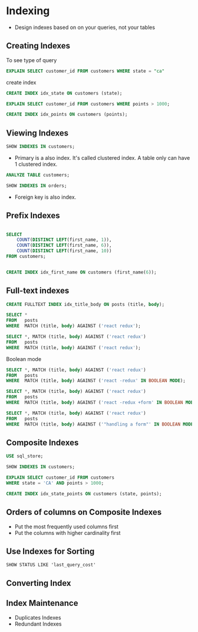 # Indexing

- Design indexes based on on your queries, not your tables

## Creating Indexes

To see type of query

```sql
EXPLAIN SELECT customer_id FROM customers WHERE state = "ca"
```

create index

```sql
CREATE INDEX idx_state ON customers (state);
```

```sql
EXPLAIN SELECT customer_id FROM customers WHERE points > 1000;

CREATE INDEX idx_points ON customers (points);
```

## Viewing Indexes

```sql
SHOW INDEXES IN customers;
```

- Primary is a also index. It's called clustered index. A table only can have 1 clustered index.

```sql
ANALYZE TABLE customers;
```

```sql
SHOW INDEXES IN orders;
```

- Foreign key is also index.

## Prefix Indexes

```sql

SELECT
	COUNT(DISTINCT LEFT(first_name, 1)),
	COUNT(DISTINCT LEFT(first_name, 6)),
	COUNT(DISTINCT LEFT(first_name, 10))
FROM customers;


CREATE INDEX idx_first_name ON customers (first_name(6));
```

## Full-text indexes

```sql
CREATE FULLTEXT INDEX idx_title_body ON posts (title, body);
```

```sql
SELECT *
FROM   posts
WHERE  MATCH (title, body) AGAINST ('react redux');
```

```sql
SELECT *, MATCH (title, body) AGAINST ('react redux')
FROM   posts
WHERE  MATCH (title, body) AGAINST ('react redux');
```

Boolean mode

```sql
SELECT *, MATCH (title, body) AGAINST ('react redux')
FROM   posts
WHERE  MATCH (title, body) AGAINST ('react -redux' IN BOOLEAN MODE);
```

```sql
SELECT *, MATCH (title, body) AGAINST ('react redux')
FROM   posts
WHERE  MATCH (title, body) AGAINST ('react -redux +form' IN BOOLEAN MODE);
```

```sql
SELECT *, MATCH (title, body) AGAINST ('react redux')
FROM   posts
WHERE  MATCH (title, body) AGAINST ('"handling a form"' IN BOOLEAN MODE);

```

## Composite Indexes

```sql
USE sql_store;

SHOW INDEXES IN customers;

EXPLAIN SELECT customer_id FROM customers
WHERE state = 'CA' AND points > 1000;

CREATE INDEX idx_state_points ON customers (state, points);


```

## Orders of columns on Composite Indexes

- Put the most frequently used columns first
- Put the columns with higher cardinality first

## Use Indexes for Sorting

```
SHOW STATUS LIKE 'last_query_cost'
```

## Converting Index

## Index Maintenance

- Duplicates Indexes
- Redundant Indexes
